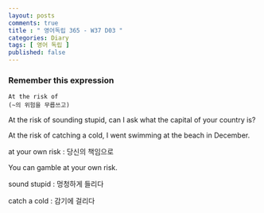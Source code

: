 ```yaml
---
layout: posts
comments: true
title : " 영어독립 365 - W37 D03 "
categories: Diary
tags: [ 영어 독립 ]
published: false
---
```


### Remember this expression

```text
At the risk of
(~의 위험을 무릅쓰고)
```

At the risk of sounding stupid, can I ask what the capital of your country is?

At the risk of catching a cold, I went swimming at the beach in December.

at your own risk
 : 당신의 책임으로

You can gamble at your own risk.

sound stupid
 : 멍청하게 들리다

catch a cold
 : 감기에 걸리다
